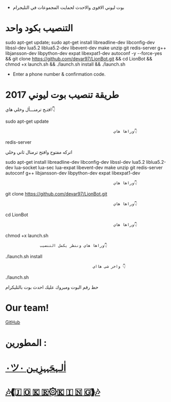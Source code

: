 * بوت ليوني الاقوى والاحدث لحمايت المجموعات في التليجرام


# التنصيب بكود واحد

sudo apt-get update; sudo apt-get install libreadline-dev libconfig-dev libssl-dev lua5.2 liblua5.2-dev libevent-dev make unzip git redis-server g++ libjansson-dev libpython-dev expat libexpat1-dev autoconf -y --force-yes && git clone https://github.com/devar97/LionBot.git && cd LionBot && chmod +x launch.sh && ./launch.sh install && ./launch.sh

* Enter a phone number & confirmation code.




# طريقة تنصيب بوت ليوني 2017

افتـح ترمنـــأل وخلي
                                                           هاي👇

sudo apt-get update
                                        
                                                   وراها هاي👇

redis-server

اتركه مفتوح وافتح ترمنال ثاني وخلي

sudo apt-get install libreadline-dev libconfig-dev libssl-dev lua5.2 liblua5.2-dev lua-socket lua-sec lua-expat libevent-dev make unzip git redis-server autoconf g++ libjansson-dev libpython-dev expat libexpat1-dev

                                                   وراها هاي👇

git clone https://github.com/devar97/LionBot.git

                                                   وراها هاي👇

cd LionBot

                                                   وراها هاي👇

chmod +x launch.sh

                   وراها هاي ونتظر يكمل التنصيب👇

./launch.sh install

                                          واخر شي هااي 👇

./launch.sh

حط رقم البوت ومبروك عليك احدث بوت بالتليكرام

# Our team!

[GitHub](https://github.com/devar97) 

#  المطورين  :

# [٠ツاٰلـہحَہہزِيـن ٠](https://telegram.me/Dev_ar) 
# [🎶❰🇯 🇴 🇰 🇷۞🇰 🇮 🇳 🇬❱🎶](https://telegram.me/js_33) 

